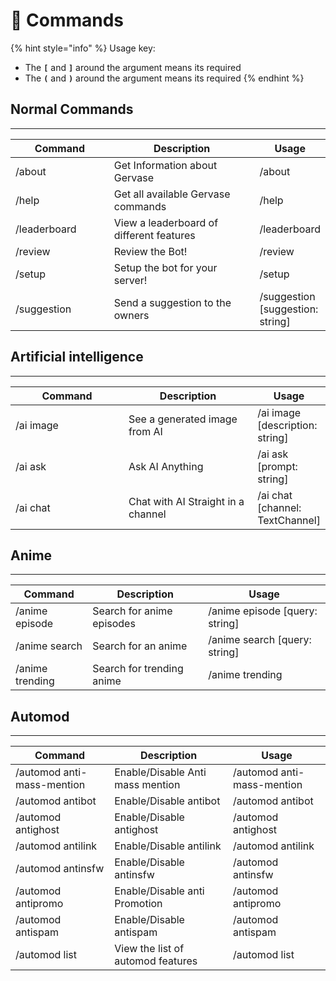 # 📶 Commands



{% hint style="info" %}
Usage key:

* The **`[`** and **`]`** around the argument means its required
* The **`(`** and **`)`** around the argument means its required
{% endhint %}

## Normal Commands

***

<table><thead><tr><th width="149">Command</th><th width="237">Description</th><th>Usage</th></tr></thead><tbody><tr><td>/about</td><td>Get Information about Gervase</td><td>/about</td></tr><tr><td>/help</td><td>Get all available Gervase commands</td><td>/help</td></tr><tr><td>/leaderboard</td><td>View a leaderboard of different features</td><td>/leaderboard</td></tr><tr><td>/review</td><td>Review the Bot!</td><td>/review</td></tr><tr><td>/setup</td><td>Setup the bot for your server!</td><td>/setup</td></tr><tr><td>/suggestion</td><td>Send a suggestion to the owners</td><td>/suggestion [suggestion: string]</td></tr></tbody></table>

## Artificial intelligence

***

<table><thead><tr><th width="169">Command</th><th width="195">Description</th><th>Usage</th></tr></thead><tbody><tr><td>/ai image</td><td>See a generated image from AI</td><td>/ai image [description: string]</td></tr><tr><td>/ai ask</td><td>Ask AI Anything</td><td>/ai ask [prompt: string]</td></tr><tr><td>/ai chat</td><td>Chat with AI Straight in a channel</td><td>/ai chat [channel: TextChannel]</td></tr></tbody></table>

## Anime

***

| Command         | Description               | Usage                           |
| --------------- | ------------------------- | ------------------------------- |
| /anime episode  | Search for anime episodes | /anime episode \[query: string] |
| /anime search   | Search for an anime       | /anime search \[query: string]  |
| /anime trending | Search for trending anime | /anime trending                 |

## Automod

***

| Command                    | Description                       | Usage                      |
| -------------------------- | --------------------------------- | -------------------------- |
| /automod anti-mass-mention | Enable/Disable Anti mass mention  | /automod anti-mass-mention |
| /automod antibot           | Enable/Disable antibot            | /automod antibot           |
| /automod antighost         | Enable/Disable antighost          | /automod antighost         |
| /automod antilink          | Enable/Disable antilink           | /automod antilink          |
| /automod antinsfw          | Enable/Disable antinsfw           | /automod antinsfw          |
| /automod antipromo         | Enable/Disable anti Promotion     | /automod antipromo         |
| /automod antispam          | Enable/Disable antispam           | /automod antispam          |
| /automod list              | View the list of automod features | /automod list              |

